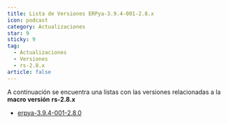 ```yaml
---
title: Lista de Versiones ERPya-3.9.4-001-2.8.x
icon: podcast
category: Actualizaciones
star: 9
sticky: 9
tag:
  - Actualizaciones
  - Versiones
  - rs-2.8.x
article: false
---
```


A continuación se encuentra una listas con las versiones relacionadas a la **macro versión** **rs-2.8.x**


- [erpya-3.9.4-001-2.8.0](erpya-3.9.4-001-2.8.0.md)

